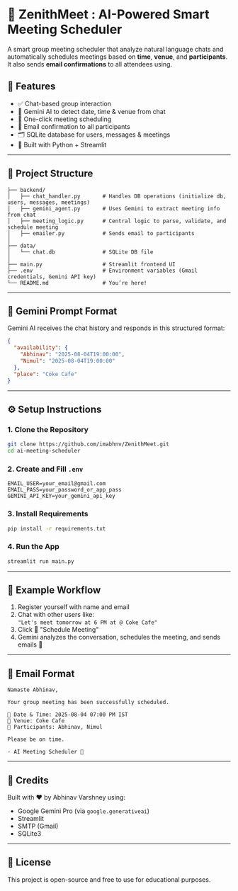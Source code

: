 # 🤖 ZenithMeet : AI-Powered Smart Meeting Scheduler

A smart group meeting scheduler that analyze natural language chats and automatically schedules meetings based on **time**, **venue**, and **participants**. It also sends **email confirmations** to all attendees using.

## 🚀 Features

- ✅ Chat-based group interaction
- 🧠 Gemini AI to detect date, time & venue from chat
- 📅 One-click meeting scheduling
- 📧 Email confirmation to all participants
- 🗂️ SQLite database for users, messages & meetings
- 🎯 Built with Python + Streamlit

---

## 📂 Project Structure

```
├── backend/
│   ├── chat_handler.py       # Handles DB operations (initialize db, users, messages, meetings)
│   ├── gemini_agent.py       # Uses Gemini to extract meeting info from chat
│   ├── meeting_logic.py      # Central logic to parse, validate, and schedule meeting
│   ├── emailer.py            # Sends email to participants
│
├── data/
│   └── chat.db               # SQLite DB file
│
├── main.py                   # Streamlit frontend UI
├── .env                      # Environment variables (Gmail credentials, Gemini API key)
└── README.md                 # You’re here!
```

---

## 🧠 Gemini Prompt Format

Gemini AI receives the chat history and responds in this structured format:
```json
{
  "availability": {
    "Abhinav": "2025-08-04T19:00:00",
    "Nimul": "2025-08-04T19:00:00"
  },
  "place": "Coke Cafe"
}
```

---

## ⚙️ Setup Instructions

### 1. Clone the Repository

```bash
git clone https://github.com/imabhnv/ZenithMeet.git
cd ai-meeting-scheduler
```

### 2. Create and Fill `.env`

```
EMAIL_USER=your_email@gmail.com
EMAIL_PASS=your_password_or_app_pass
GEMINI_API_KEY=your_gemini_api_key
```

### 3. Install Requirements

```bash
pip install -r requirements.txt
```

### 4. Run the App

```bash
streamlit run main.py
```

---

## 🧪 Example Workflow

1. Register yourself with name and email
2. Chat with other users like:  
   `"Let's meet tomorrow at 6 PM at @ Coke Cafe"`  
3. Click 📅 "Schedule Meeting"
4. Gemini analyzes the conversation, schedules the meeting, and sends emails 🎉

---

## 💌 Email Format

```
Namaste Abhinav,

Your group meeting has been successfully scheduled.

📅 Date & Time: 2025-08-04 07:00 PM IST
📍 Venue: Coke Cafe
👥 Participants: Abhinav, Nimul

Please be on time.

- AI Meeting Scheduler 🤖
```

---

## 🙌 Credits

Built with ❤️ by Abhinav Varshney using:
- Google Gemini Pro (via `google.generativeai`)
- Streamlit
- SMTP (Gmail)
- SQLite3

---

## 📃 License

This project is open-source and free to use for educational purposes.
